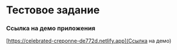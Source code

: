 # Тестовое задание
### Ссылка на демо приложения
[https://celebrated-creponne-de772d.netlify.app](Ссылка на демо)
